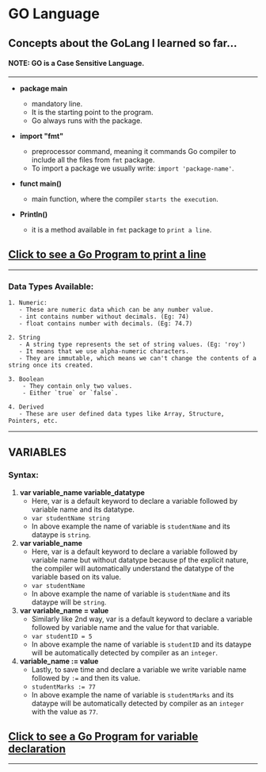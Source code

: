 # GO Language
Concepts about the GoLang I learned so far...
---
#### NOTE: GO is a Case Sensitive Language.
---
- **package main**
  - mandatory line.
  - It is the starting point to the program.
  - Go always runs with the package.

- **import "fmt"**
  - preprocessor command, meaning it commands Go compiler to include all the files from `fmt` package.
  - To import a package we usually write: `import 'package-name'`.

- **funct main()**
  - main function, where the compiler `starts the execution`.

- **Println()**
  - it is a method available in `fmt` package to `print a line`.
 
## [Click to see a Go Program to print a line](https://github.com/RahulRoy-rsp/Go-Language/blob/main/printing.go)
---
### Data Types Available:
    1. Numeric: 
       - These are numeric data which can be any number value.
       - int contains number without decimals. (Eg: 74)
       - float contains number with decimals. (Eg: 74.7)
    
    2. String
       - A string type represents the set of string values. (Eg: 'roy')
       - It means that we use alpha-numeric characters.
       - They are immutable, which means we can't change the contents of a string once its created. 
    
    3. Boolean
        - They contain only two values.
        - Either `true` or `false`. 
    
    4. Derived
       - These are user defined data types like Array, Structure, Pointers, etc.
---
## VARIABLES
### Syntax:
  1. **var variable_name variable_datatype**
      - Here, var is a default keyword to declare a variable followed by variable name and its datatype.
      - `var studentName string`
      - In above example the name of variable is `studentName` and its dataype is `string`.
  2. **var variable_name**
      - Here, var is a default keyword to declare a variable followed by variable name but without datatype because pf the explicit nature, the compiler will automatically understand the datatype of the variable based on its value.
      - `var studentName`
      - In above example the name of variable is `studentName` and its dataype will be `string`.
  3. **var variable_name = value**
      - Similarly like 2nd way, var is a default keyword to declare a variable followed by variable name and the value for that variable.
      - `var studentID = 5`
      - In above example the name of variable is `studentID` and its dataype will be automatically detected by compiler as an `integer`.
  4. **variable_name := value**
      - Lastly, to save time and declare a variable we write variable name followed by `:=` and then its value.
      - `studentMarks := 77`
      - In above example the name of variable is `studentMarks` and its dataype will be automatically detected by compiler as an `integer` with the value as `77`.

## [Click to see a Go Program for variable declaration](https://github.com/RahulRoy-rsp/Go-Language/blob/main/variables.go)
---
